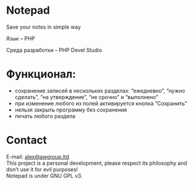 # Notepad
Save your notes in simple way

Язык – PHP<br>

Среда разработки – PHP Devel Studio<br>

# Функционал:

- сохранение записей в нескольких разделах: “ежедневно”, “нужно сделать”, “на утверждение”, “не срочно” и “выполнено”<br>
- при изменение любого из полей активируется кнопка “Сохранить”<br>
- нельзя закрыть программу без сохранения<br>
- печать любого раздела<br>
# Contact
E-mail: alex@awgroup.ltd<br>
This project is a personal development, please respect its philosophy and don’t use it for evil purposes!<br>
Notepad is under GNU GPL v3.<br>
